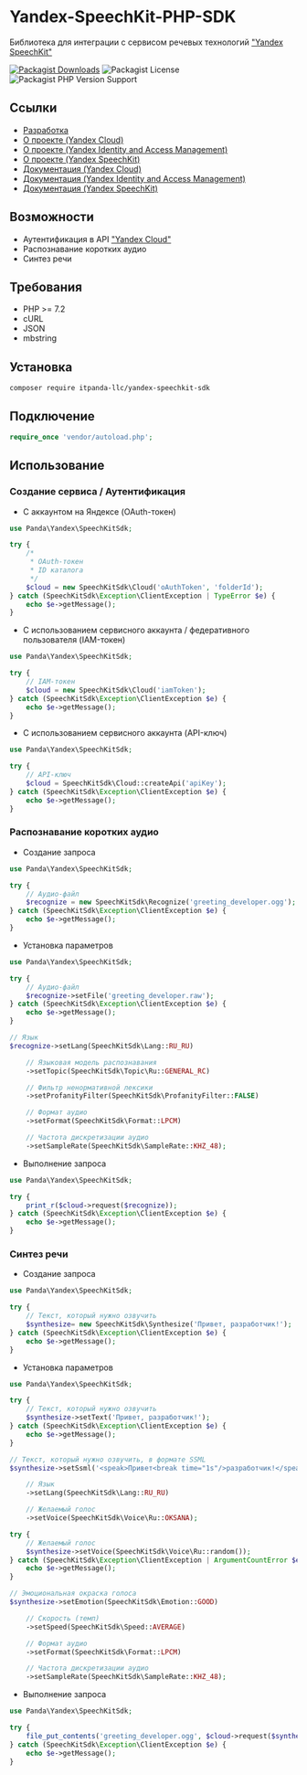 # Yandex-SpeechKit-PHP-SDK

Библиотека для интеграции с сервисом речевых технологий ["Yandex SpeechKit"](https://cloud.yandex.ru/services/speechkit)

[![Packagist Downloads](https://img.shields.io/packagist/dt/itpanda-llc/yandex-speechkit-sdk)](https://packagist.org/packages/itpanda-llc/yandex-speechkit-sdk/stats)
![Packagist License](https://img.shields.io/packagist/l/itpanda-llc/yandex-speechkit-sdk)
![Packagist PHP Version Support](https://img.shields.io/packagist/php-v/itpanda-llc/yandex-speechkit-sdk)

## Ссылки

* [Разработка](https://github.com/itpanda-llc)
* [О проекте (Yandex Cloud)](https://cloud.yandex.ru)
* [О проекте (Yandex Identity and Access Management)](https://cloud.yandex.ru/services/iam/)
* [О проекте (Yandex SpeechKit)](https://cloud.yandex.ru/services/speechkit)
* [Документация (Yandex Cloud)](https://cloud.yandex.ru/docs)
* [Документация (Yandex Identity and Access Management)](https://cloud.yandex.ru/docs/iam/)
* [Документация (Yandex SpeechKit)](https://cloud.yandex.ru/docs/speechkit/)

## Возможности

* Аутентификация в API ["Yandex Cloud"](https://cloud.yandex.ru)
* Распознавание коротких аудио
* Синтез речи

## Требования

* PHP >= 7.2
* cURL
* JSON
* mbstring

## Установка

```shell script
composer require itpanda-llc/yandex-speechkit-sdk
```

## Подключение

```php
require_once 'vendor/autoload.php';
```

## Использование

### Создание сервиса / Аутентификация

* С аккаунтом на Яндексе (OAuth-токен)

```php
use Panda\Yandex\SpeechKitSdk;

try {
    /*
     * OAuth-токен
     * ID каталога
     */
    $cloud = new SpeechKitSdk\Cloud('oAuthToken', 'folderId');
} catch (SpeechKitSdk\Exception\ClientException | TypeError $e) {
    echo $e->getMessage();
}
```

* С использованием сервисного аккаунта / федеративного пользователя (IAM-токен)

```php
use Panda\Yandex\SpeechKitSdk;

try {
    // IAM-токен
    $cloud = new SpeechKitSdk\Cloud('iamToken');
} catch (SpeechKitSdk\Exception\ClientException $e) {
    echo $e->getMessage();
}
```

* С использованием сервисного аккаунта (API-ключ)

```php
use Panda\Yandex\SpeechKitSdk;

try {
    // API-ключ
    $cloud = SpeechKitSdk\Cloud::createApi('apiKey');
} catch (SpeechKitSdk\Exception\ClientException $e) {
    echo $e->getMessage();
}
```

### Распознавание коротких аудио

* Создание запроса

```php
use Panda\Yandex\SpeechKitSdk;

try {
    // Аудио-файл
    $recognize = new SpeechKitSdk\Recognize('greeting_developer.ogg');
} catch (SpeechKitSdk\Exception\ClientException $e) {
    echo $e->getMessage();
}
```

* Установка параметров

```php
use Panda\Yandex\SpeechKitSdk;

try {
    // Аудио-файл
    $recognize->setFile('greeting_developer.raw');
} catch (SpeechKitSdk\Exception\ClientException $e) {
    echo $e->getMessage();
}

// Язык
$recognize->setLang(SpeechKitSdk\Lang::RU_RU)

    // Языковая модель распознавания
    ->setTopic(SpeechKitSdk\Topic\Ru::GENERAL_RC)

    // Фильтр ненормативной лексики
    ->setProfanityFilter(SpeechKitSdk\ProfanityFilter::FALSE)

    // Формат аудио
    ->setFormat(SpeechKitSdk\Format::LPCM)

    // Частота дискретизации аудио
    ->setSampleRate(SpeechKitSdk\SampleRate::KHZ_48);
```

* Выполнение запроса

```php
use Panda\Yandex\SpeechKitSdk;

try {
    print_r($cloud->request($recognize));
} catch (SpeechKitSdk\Exception\ClientException $e) {
    echo $e->getMessage();
}
```

### Синтез речи

* Создание запроса

```php
use Panda\Yandex\SpeechKitSdk;

try {
    // Текст, который нужно озвучить
    $synthesize= new SpeechKitSdk\Synthesize('Привет, разработчик!');
} catch (SpeechKitSdk\Exception\ClientException $e) {
    echo $e->getMessage();
}
```

* Установка параметров

```php
use Panda\Yandex\SpeechKitSdk;

try {
    // Текст, который нужно озвучить
    $synthesize->setText('Привет, разработчик!');
} catch (SpeechKitSdk\Exception\ClientException $e) {
    echo $e->getMessage();
}

// Текст, который нужно озвучить, в формате SSML
$synthesize->setSsml('<speak>Привет<break time="1s"/>разработчик!</speak>')

    // Язык
    ->setLang(SpeechKitSdk\Lang::RU_RU)

    // Желаемый голос
    ->setVoice(SpeechKitSdk\Voice\Ru::OKSANA);

try {
    // Желаемый голос
    $synthesize->setVoice(SpeechKitSdk\Voice\Ru::random());
} catch (SpeechKitSdk\Exception\ClientException | ArgumentCountError $e) {
    echo $e->getMessage();
}

// Эмоциональная окраска голоса
$synthesize->setEmotion(SpeechKitSdk\Emotion::GOOD)

    // Скорость (темп)
    ->setSpeed(SpeechKitSdk\Speed::AVERAGE)

    // Формат аудио
    ->setFormat(SpeechKitSdk\Format::LPCM)

    // Частота дискретизации аудио
    ->setSampleRate(SpeechKitSdk\SampleRate::KHZ_48);
```

* Выполнение запроса

```php
use Panda\Yandex\SpeechKitSdk;

try {
    file_put_contents('greeting_developer.ogg', $cloud->request($synthesize));
} catch (SpeechKitSdk\Exception\ClientException $e) {
    echo $e->getMessage();
}
```
